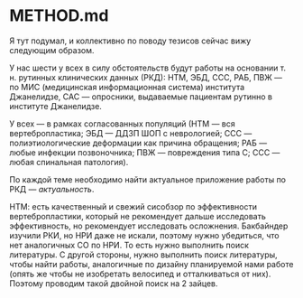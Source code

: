 # METHOD.md

Я тут подумал, и коллективно по поводу тезисов сейчас вижу следующим образом.

У нас шести у всех в силу обстоятельств будут работы на основании т. н. рутинных клинических данных (РКД): НТМ, ЭБД, ССС, РАБ, ПВЖ — по МИС (медицинская информационная система) института Джанелидзе, САС — опросники, выдаваемые пациентам рутинно в институте Джанелидзе.

У всех — в рамках согласованных популяций (НТМ — вся вертебропластика; ЭБД — ДДЗП ШОП с неврологией; ССС — полиэтиологические деформации как причина обращения; РАБ — любые инфекции позвоночника; ПВЖ — повреждения типа C; ССС — любая спинальная патология).

По каждой теме необходимо найти актуальное приложение работы по РКД — _актуальность_.

НТМ: есть качественный и свежий сисобзор по эффективности вертебропластики, который не рекомендует дальше исследовать эффективность, но рекомендует исследовать осложнения. Бакбайндер изучили РКИ, но НРИ даже не искали, поэтому нужно убедиться, что нет аналогичных СО по НРИ. То есть нужно выполнить поиск литературы. С другой стороны, нужно выполнить поиск литературы, чтобы найти работы, аналогичные по дизайну планируемой нами работе (опять же чтобы не изобретать велосипед и отталкиваться от них). Поэтому проводим такой двойной поиск на 2 зайцев.